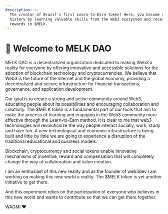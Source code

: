 ```yaml
---
description: >-
  The creator of Brazil's first Learn-to-Earn token! Here, you become a part of
  history by learning valuable skills from the Web3 ecosystem and receiving
  rewards in $MELK.
---
```


# 👋 Welcome to MELK DAO

MELK DAO is a decentralized organization dedicated to making Web3 a reality for everyone by offering innovative and accessible solutions for the adoption of blockchain technology and cryptocurrencies. We believe that Web3 is the future of the internet and the global economy, providing a decentralized and secure infrastructure for financial transactions, governance, and application development.

Our goal is to create a strong and active community around Web3, educating people about its possibilities and encouraging collaboration and creativity. The $MELK token is a fundamental part of our tools that aim to make the process of learning and engaging in the Web3 community more effective through the Learn-to-Earn method. It is clear to me that web3 technologies will revolutionize the way people interact socially, work, study and have fun. A new technological and economic infrastructure is being built and little by little we are going to experience a disruption of the traditional educational and business models.

Blockchain, cryptocurrency and social tokens enable innovative mechanisms of incentive, reward and compensation that will completely change the way of collaboration and value creation.

I am an enthusiast of this new reality and as the founder of web3dev I am working on making this new world a reality. The $MELK token is yet another initiative to get there.

And this experiment relies on the participation of everyone who believes in this new world and wants to contribute so that we can get there together.

WAGMI ❤️
